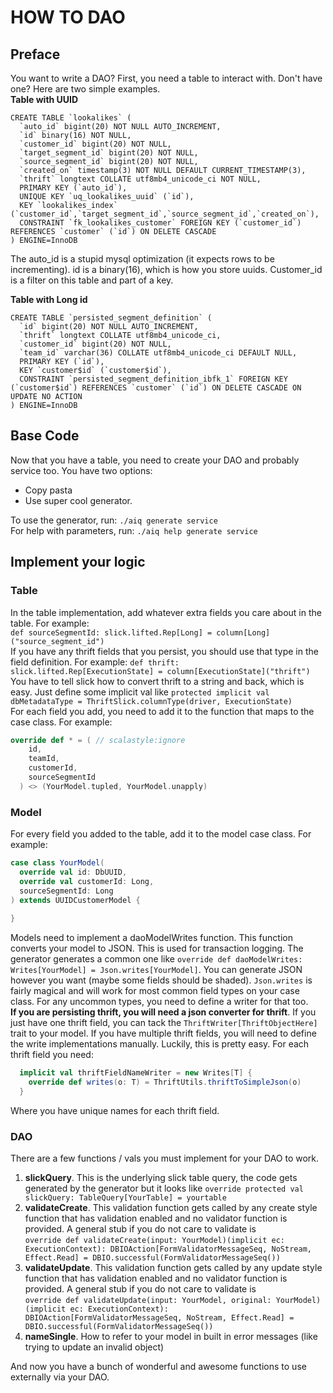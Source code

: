 # HOW TO DAO #
## Preface ##
You want to write a DAO?  First, you need a table to interact with.  Don't have one?  Here are two simple examples.  
**Table with UUID**
```mysql-sql
CREATE TABLE `lookalikes` (
  `auto_id` bigint(20) NOT NULL AUTO_INCREMENT,
  `id` binary(16) NOT NULL,
  `customer_id` bigint(20) NOT NULL,
  `target_segment_id` bigint(20) NOT NULL,
  `source_segment_id` bigint(20) NOT NULL,
  `created_on` timestamp(3) NOT NULL DEFAULT CURRENT_TIMESTAMP(3),
  `thrift` longtext COLLATE utf8mb4_unicode_ci NOT NULL,
  PRIMARY KEY (`auto_id`),
  UNIQUE KEY `uq_lookalikes_uuid` (`id`),
  KEY `lookalikes_index` (`customer_id`,`target_segment_id`,`source_segment_id`,`created_on`),
  CONSTRAINT `fk_lookalikes_customer` FOREIGN KEY (`customer_id`) REFERENCES `customer` (`id`) ON DELETE CASCADE
) ENGINE=InnoDB
```
The auto_id is a stupid mysql optimization (it expects rows to be incrementing).  id is a binary(16), which is how you
store uuids.  Customer_id is a filter on this table and part of a key.

**Table with Long id**
```mysql-sql
CREATE TABLE `persisted_segment_definition` (
  `id` bigint(20) NOT NULL AUTO_INCREMENT,
  `thrift` longtext COLLATE utf8mb4_unicode_ci,
  `customer_id` bigint(20) NOT NULL,
  `team_id` varchar(36) COLLATE utf8mb4_unicode_ci DEFAULT NULL,
  PRIMARY KEY (`id`),
  KEY `customer$id` (`customer$id`),
  CONSTRAINT `persisted_segment_definition_ibfk_1` FOREIGN KEY (`customer$id`) REFERENCES `customer` (`id`) ON DELETE CASCADE ON UPDATE NO ACTION
) ENGINE=InnoDB
```

## Base Code ##

Now that you have a table, you need to create your DAO and probably service too.  You have two options:
* Copy pasta
* Use super cool generator.

To use the generator, run: `./aiq generate service`  
For help with parameters, run: `./aiq help generate service`

## Implement your logic ##
### Table ###
In the table implementation, add whatever extra fields you care about in the table.  For example:  
`def sourceSegmentId: slick.lifted.Rep[Long] = column[Long]("source_segment_id")`    
If you have any thrift fields that you persist, you should use that type in the field definition.  For example:
`def thrift: slick.lifted.Rep[ExecutionState] = column[ExecutionState]("thrift")`  
You have to tell slick how to convert thrift to a string and back, which is easy.  Just define some implicit val like
`protected implicit val dbMetadataType = ThriftSlick.columnType(driver, ExecutionState)`  
For each field you add, you need to add it to the function that maps to the case class.  For example:
```scala
override def * = ( // scalastyle:ignore
    id,
    teamId,
    customerId,
    sourceSegmentId
  ) <> (YourModel.tupled, YourModel.unapply)
```
### Model ###
For every field you added to the table, add it to the model case class.  For example:
```scala
case class YourModel(
  override val id: DbUUID,
  override val customerId: Long,
  sourceSegmentId: Long
) extends UUIDCustomerModel {
  
}
```
Models need to implement a daoModelWrites function. This function converts your model to JSON.  This is used for 
transaction logging. The generator generates a common one like 
`override def daoModelWrites: Writes[YourModel] = Json.writes[YourModel]`.  You can generate JSON however you want 
(maybe some fields should be shaded).  `Json.writes` is fairly magical and will work for most common field types on
your case class.  For any uncommon types, you need to define a writer for that too.  
**If you are persisting thrift, you will need a json converter for thrift**. If you just have one thrift field, you
can tack the `ThriftWriter[ThriftObjectHere]` trait to your model.  If you have multiple thrift fields, you will need
to define the write implementations manually.  Luckily, this is pretty easy.  For each thrift field you need:
```scala
  implicit val thriftFieldNameWriter = new Writes[T] {
    override def writes(o: T) = ThriftUtils.thriftToSimpleJson(o)
  }
```
Where you have unique names for each thrift field.

### DAO ###
There are a few functions / vals you must implement for your DAO to work.
1. **slickQuery**.  This is the underlying slick table query, the code gets generated by the generator but it looks like
`override protected val slickQuery: TableQuery[YourTable] = yourtable`
2. **validateCreate**.  This validation function gets called by any create style function that has validation enabled
and no validator function is provided.  A general stub if you do not care to validate is  
`override def validateCreate(input: YourModel)(implicit ec: ExecutionContext):
     DBIOAction[FormValidatorMessageSeq, NoStream, Effect.Read] = DBIO.successful(FormValidatorMessageSeq())`
3. **validateUpdate**.  This validation function gets called by any update style function that has validation enabled
and no validator function is provided.  A general stub if you do not care to validate is  
`override def validateUpdate(input: YourModel, original: YourModel)(implicit ec: ExecutionContext):
   DBIOAction[FormValidatorMessageSeq, NoStream, Effect.Read] = DBIO.successful(FormValidatorMessageSeq())`
4. **nameSingle**.  How to refer to your model in built in error messages (like trying to update an invalid object)

And now you have a bunch of wonderful and awesome functions to use externally via your DAO.  